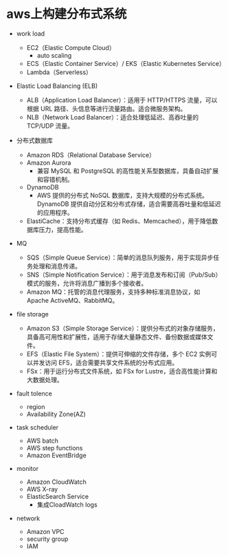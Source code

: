 # aws上构建分布式系统

+ work load
    + EC2（Elastic Compute Cloud）
        + auto scaling
    + ECS（Elastic Container Service）/ EKS（Elastic Kubernetes Service）
    + Lambda（Serverless）

+ Elastic Load Balancing (ELB)
    + ALB（Application Load Balancer）：适用于 HTTP/HTTPS 流量，可以根据 URL 路径、头信息等进行流量路由。适合微服务架构。
    + NLB（Network Load Balancer）：适合处理低延迟、高吞吐量的 TCP/UDP 流量。

+ 分布式数据库
    + Amazon RDS（Relational Database Service）
    + Amazon Aurora
        + 兼容 MySQL 和 PostgreSQL 的高性能关系型数据库，具备自动扩展和容错机制。
    + DynamoDB
        + AWS 提供的分布式 NoSQL 数据库，支持大规模的分布式系统。DynamoDB 提供自动分区和分布式存储，适合需要高吞吐量和低延迟的应用程序。
    + ElastiCache：支持分布式缓存（如 Redis、Memcached），用于降低数据库压力，提高性能。

+ MQ
    + SQS（Simple Queue Service）：简单的消息队列服务，用于实现异步任务处理和消息传递。
    + SNS（Simple Notification Service）：用于消息发布和订阅（Pub/Sub）模式的服务，允许将消息广播到多个接收者。
    + Amazon MQ：托管的消息代理服务，支持多种标准消息协议，如 Apache ActiveMQ、RabbitMQ。

+ file storage
    + Amazon S3（Simple Storage Service）：提供分布式的对象存储服务，具备高可用性和扩展性，适用于存储大量静态文件、备份数据或媒体文件。
    + EFS（Elastic File System）：提供可伸缩的文件存储，多个 EC2 实例可以并发访问 EFS，适合需要共享文件系统的分布式应用。
    + FSx：用于运行分布式文件系统，如 FSx for Lustre，适合高性能计算和大数据处理。

+ fault tolence
    + region
    + Availability Zone(AZ)

+ task scheduler
    + AWS batch
    + AWS step functions
    + Amazon EventBridge

+ monitor
    + Amazon CloudWatch
    + AWS X-ray
    + ElasticSearch Service
        + 集成CloadWatch logs

+ network
    + Amazon VPC
    + security group
    + IAM
